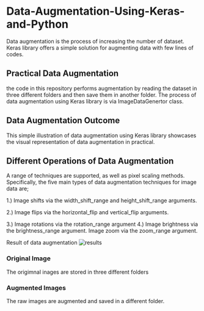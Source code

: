 # Data-Augmentation-Using-Keras-and-Python
Data augmentation is the process of increasing the number of dataset. Keras library offers a simple solution for augmenting data with few lines of codes. 

## Practical Data Augmentation
the code in this repository performs augmentation by reading the dataset in three different folders and then save them in another folder. The process of data augmentation using Keras library is via ImageDataGenertor class.

## Data Augmentation Outcome
This simple illustration of data augmentation using Keras library showcases the visual representation of data augmentation in practical. 

## Different Operations of Data Augmentation

A range of techniques are supported, as well as pixel scaling methods. Specifically, the five main types of data augmentation techniques for image data are; 

1.) Image shifts via the width_shift_range and height_shift_range arguments.

2.) Image flips via the horizontal_flip and vertical_flip arguments.

3.)  Image rotations via the rotation_range argument
4.) Image brightness via the brightness_range argument.
Image zoom via the zoom_range argument.


Result of data augmentation
![results](https://user-images.githubusercontent.com/61402731/153237632-37c1fef3-f6d0-4302-a0db-0b9ad78fc119.PNG)
### Original Image
The origimnal inages are stored in three different folders

### Augmented Images
The raw images are augmented and saved in a different folder. 


